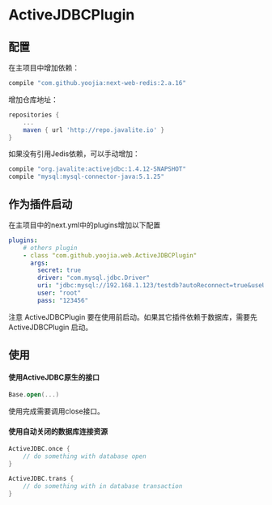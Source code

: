 # ActiveJDBCPlugin

## 配置

在主项目中增加依赖：

```gradle
compile "com.github.yoojia:next-web-redis:2.a.16"
```

增加仓库地址：

```gradle
repositories {
    ...
    maven { url 'http://repo.javalite.io' }
}
```

如果没有引用Jedis依赖，可以手动增加：

```gradle
compile "org.javalite:activejdbc:1.4.12-SNAPSHOT"
compile "mysql:mysql-connector-java:5.1.25"
```

## 作为插件启动

在主项目中的next.yml中的plugins增加以下配置

```yml
plugins:
    # others plugin
    - class "com.github.yoojia.web.ActiveJDBCPlugin"
      args:
        secret: true
        driver: "com.mysql.jdbc.Driver"
        uri: "jdbc:mysql://192.168.1.123/testdb?autoReconnect=true&useUnicode=true&characterEncoding=UTF-8"
        user: "root"
        pass: "123456"
```

注意 ActiveJDBCPlugin 要在使用前启动。如果其它插件依赖于数据库，需要先 ActiveJDBCPlugin 启动。

## 使用

#### 使用ActiveJDBC原生的接口

```kotlin
Base.open(...)
```

使用完成需要调用close接口。

#### 使用自动关闭的数据库连接资源

```kotlin
ActiveJDBC.once {
    // do something with database open
}

ActiveJDBC.trans {
    // do something with in database transaction
}
```